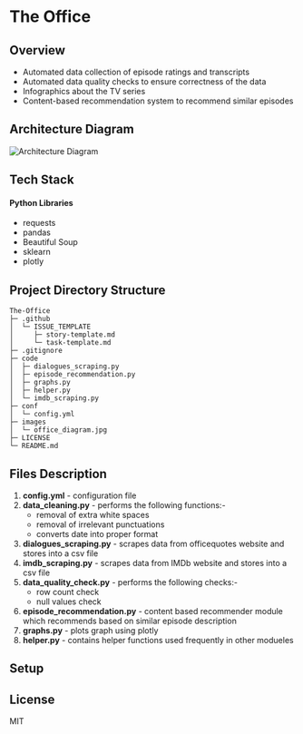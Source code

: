 # The Office

## Overview

- Automated data collection of episode ratings and transcripts
- Automated data quality checks to ensure correctness of the data
- Infographics about the TV series
- Content-based recommendation system to recommend similar episodes 


## Architecture Diagram
![Architecture Diagram](https://raw.githubusercontent.com/nehaprabhavalkar/The-Office/master/images/office_diagram.jpg)

## Tech Stack

#### Python Libraries

- requests
- pandas
- Beautiful Soup
- sklearn
- plotly

## Project Directory Structure

```
The-Office
├─ .github
│  └─ ISSUE_TEMPLATE
│     ├─ story-template.md
│     └─ task-template.md
├─ .gitignore
├─ code
│  ├─ dialogues_scraping.py
│  ├─ episode_recommendation.py
│  ├─ graphs.py
│  ├─ helper.py
│  └─ imdb_scraping.py
├─ conf
│  └─ config.yml
├─ images
│  └─ office_diagram.jpg
├─ LICENSE
└─ README.md

```

## Files Description 
1. **config.yml** - configuration file
2. **data_cleaning.py** -  performs the following functions:-
    - removal of extra white spaces
    - removal of irrelevant punctuations
    - converts date into proper format
3. **dialogues_scraping.py** -  scrapes data from officequotes website 
    and stores into a csv file
4. **imdb_scraping.py** - scrapes data from IMDb website and stores
    into a csv file
5. **data_quality_check.py** - performs the following checks:-
    - row count check
    - null values check
6. **episode_recommendation.py** -  content based recommender module which
    recommends based on similar episode description
7. **graphs.py** - plots graph using plotly
8. **helper.py** - contains helper functions used frequently in other modueles
    


## Setup


## License
MIT